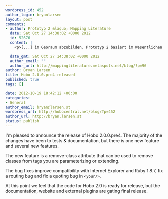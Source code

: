 ```yaml
--- 
wordpress_id: 452
author_login: bryanlarsen
layout: post
comments: 
- author: Prototyp 2 &laquo; Mapping Literature
  date: Sat Oct 27 14:38:02 +0000 2012
  id: 52676
  content: |
    <p>[...] im Georaum abzubilden. Prototyp 2 basiert im Wesentlichen auf RoR 3.2x, PostgreSQL/PostGIS, Hobo 2.0 und [...]</p>

  date_gmt: Sat Oct 27 14:38:02 +0000 2012
  author_email: ""
  author_url: http://mappingliterature.metaspots.net/blog/?p=96
author: Bryan Larsen
title: Hobo 2.0.0.pre4 released
published: true
tags: []

date: 2012-10-19 18:42:12 +00:00
categories: 
- General
author_email: bryan@larsen.st
wordpress_url: http://hobocentral.net/blog/?p=452
author_url: http://bryan.larsen.st
status: publish
---
```

I'm pleased to announce the release of Hobo 2.0.0.pre4.  The majority of the changes have been to tests & documentation, but there is one new feature and several new features.

The new feature is a remove-class attribute that can be used to remove classes from tags you are parameterizing or extending.

The bug fixes improve compatibility with Internet Explorer and Ruby 1.8.7, fix a routing bug and  fix a quoting bug in `<your/>`.

At this point we feel that the code for Hobo 2.0 is ready for release, but the documentation, website and external plugins are gating final release.
